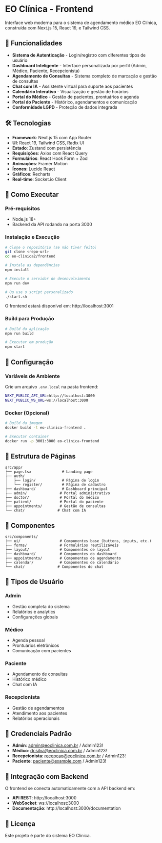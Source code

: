 # EO Clínica - Frontend

Interface web moderna para o sistema de agendamento médico EO Clínica, construída com Next.js 15, React 19, e Tailwind CSS.

## 🚀 Funcionalidades

- **Sistema de Autenticação** - Login/registro com diferentes tipos de usuário
- **Dashboard Inteligente** - Interface personalizada por perfil (Admin, Médico, Paciente, Recepcionista)
- **Agendamento de Consultas** - Sistema completo de marcação e gestão de consultas
- **Chat com IA** - Assistente virtual para suporte aos pacientes
- **Calendário Interativo** - Visualização e gestão de horários
- **Portal do Médico** - Gestão de pacientes, prontuários e agenda
- **Portal do Paciente** - Histórico, agendamentos e comunicação
- **Conformidade LGPD** - Proteção de dados integrada

## 🛠️ Tecnologias

- **Framework**: Next.js 15 com App Router
- **UI**: React 19, Tailwind CSS, Radix UI
- **Estado**: Zustand com persistência
- **Requisições**: Axios com React Query
- **Formulários**: React Hook Form + Zod
- **Animações**: Framer Motion
- **Ícones**: Lucide React
- **Gráficos**: Recharts
- **Real-time**: Socket.io Client

## 🚦 Como Executar

### Pré-requisitos
- Node.js 18+
- Backend da API rodando na porta 3000

### Instalação e Execução

```bash
# Clone o repositório (se não tiver feito)
git clone <repo-url>
cd eo-clinica2/frontend

# Instale as dependências
npm install

# Execute o servidor de desenvolvimento
npm run dev

# Ou use o script personalizado
./start.sh
```

O frontend estará disponível em: http://localhost:3001

### Build para Produção

```bash
# Build da aplicação
npm run build

# Executar em produção
npm start
```

## 🔧 Configuração

### Variáveis de Ambiente

Crie um arquivo `.env.local` na pasta frontend:

```bash
NEXT_PUBLIC_API_URL=http://localhost:3000
NEXT_PUBLIC_WS_URL=ws://localhost:3000
```

### Docker (Opcional)

```bash
# Build da imagem
docker build -t eo-clinica-frontend .

# Executar container
docker run -p 3001:3000 eo-clinica-frontend
```

## 📱 Estrutura de Páginas

```
src/app/
├── page.tsx              # Landing page
├── auth/
│   ├── login/            # Página de login
│   └── register/         # Página de cadastro
├── dashboard/            # Dashboard principal
├── admin/               # Portal administrativo
├── doctor/              # Portal do médico
├── patient/             # Portal do paciente
├── appointments/        # Gestão de consultas
└── chat/               # Chat com IA
```

## 🧩 Componentes

```
src/components/
├── ui/                  # Componentes base (buttons, inputs, etc.)
├── forms/               # Formulários reutilizáveis
├── layout/              # Componentes de layout
├── dashboard/           # Componentes do dashboard
├── appointments/        # Componentes de agendamento
├── calendar/            # Componentes de calendário
└── chat/               # Componentes do chat
```

## 👥 Tipos de Usuário

### Admin
- Gestão completa do sistema
- Relatórios e analytics
- Configurações globais

### Médico
- Agenda pessoal
- Prontuários eletrônicos
- Comunicação com pacientes

### Paciente
- Agendamento de consultas
- Histórico médico
- Chat com IA

### Recepcionista
- Gestão de agendamentos
- Atendimento aos pacientes
- Relatórios operacionais

## 🔐 Credenciais Padrão

- **Admin**: admin@eoclinica.com.br / Admin123!
- **Médico**: dr.silva@eoclinica.com.br / Admin123!
- **Recepcionista**: recepcao@eoclinica.com.br / Admin123!
- **Paciente**: paciente@example.com / Admin123!

## 🤝 Integração com Backend

O frontend se conecta automaticamente com a API backend em:
- **API REST**: http://localhost:3000
- **WebSocket**: ws://localhost:3000
- **Documentação**: http://localhost:3000/documentation

## 📄 Licença

Este projeto é parte do sistema EO Clínica.
